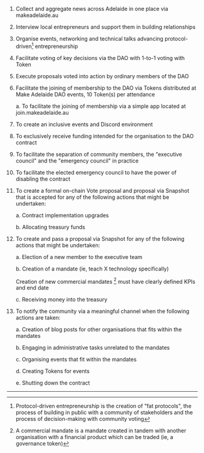 
1. Collect and aggregate news across Adelaide in one place via
makeadelaide.au

2. Interview local entrepreneurs and support them in building
relationships

3. Organise events, networking and technical talks advancing
protocol-driven[^1] entrepreneurship

4. Facilitate voting of key decisions via the DAO with 1-to-1 voting
with Token

5. Execute proposals voted into action by ordinary members of the DAO

6. Facilitate the joining of membership to the DAO via Tokens
distributed at Make Adelaide DAO events, 10 Token(s) per attendance

	a. To facilitate the joining of membership via a simple app
	located at join.makeadelaide.au

7. To create an inclusive events and Discord environment

8. To exclusively receive funding intended for the organisation to the
DAO contract

9. To facilitate the separation of community members, the "executive
council" and the "emergency council" in practice

10. To facilitate the elected emergency council to have the power of
disabling the contract

11. To create a formal on-chain Vote proposal and proposal via Snapshot
that is accepted for any of the following actions that might be
undertaken:

	a. Contract implementation upgrades

	b. Allocating treasury funds

12. To create and pass a proposal via Snapshot for any of the
following actions that might be undertaken:

	a. Election of a new member to the executive team

	b. Creation of a mandate (ie, teach X technology specifically)

	Creation of new commercial mandates [^2] must have
	clearly defined KPIs and end date

	c. Receiving money into the treasury

14. To notify the community via a meaningful channel when the
following actions are taken:

	a. Creation of blog posts for other organisations that fits
	within the mandates

	b. Engaging in administrative tasks unrelated to the mandates

	c. Organising events that fit within the mandates

	d. Creating Tokens for events

	e. Shutting down the contract

---

[^1]: Protocol-driven entrepreneurship is the creation of "fat
protocols", the process of building in public with a community of
stakeholders and the process of decision-making with community voting

[^2]: A commercial mandate is a mandate created in tandem with another
organisation with a financial product which can be traded (ie, a
governance token)
